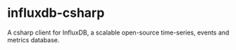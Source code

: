 influxdb-csharp
===============

A csharp client for InfluxDB, a scalable open-source time-series, events and metrics database.
